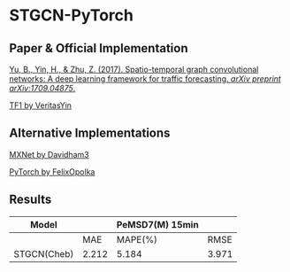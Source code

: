 # STGCN-PyTorch

## Paper & Official Implementation

[Yu, B., Yin, H., & Zhu, Z. (2017). Spatio-temporal graph convolutional networks: A deep learning framework for traffic forecasting. *arXiv preprint arXiv:1709.04875*.](https://arxiv.org/pdf/1709.04875.pdf)

[TF1 by VeritasYin](https://github.com/VeritasYin/STGCN_IJCAI-18)

## Alternative Implementations

[MXNet by Davidham3](https://github.com/Davidham3/STGCN)

[PyTorch by FelixOpolka](https://github.com/FelixOpolka/STGCN-PyTorch)

## Results

| Model       |       | PeMSD7(M) 15min |       |
| ----------- | ----- | --------------- | ----- |
|             | MAE   | MAPE(%)         | RMSE  |
| STGCN(Cheb) | 2.212 | 5.184           | 3.971 |

